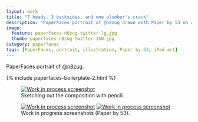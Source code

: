 ```yaml
---
layout: work
title: "7 heads, 3 backsides, and one plumber's crack"
description: "PaperFaces portrait of @n8zug drawn with Paper by 53 on an iPad."
image: 
  feature: paperfaces-n8zug-twitter-lg.jpg
  thumb: paperfaces-n8zug-twitter-150.jpg
category: paperfaces
tags: [PaperFaces, portrait, illustration, Paper by 53, iPad art]
---
```


PaperFaces portrait of <a href="http://twitter.com/n8zug">@n8zug</a>.

{% include paperfaces-boilerplate-2.html %}

<figure>
	<a href="{{ site.url }}/images/paperfaces-n8zug-process-1-lg.jpg"><img src="{{ site.url }}/images/paperfaces-n8zug-process-1-750.jpg" alt="Work in process screenshot"></a>
	<figcaption>Sketching out the composition with pencil.</figcaption>
</figure>

<figure class="half">
	<a href="{{ site.url }}/images/paperfaces-n8zug-process-2-lg.jpg"><img src="{{ site.url }}/images/paperfaces-n8zug-process-2-600.jpg" alt="Work in process screenshot"></a>
	<a href="{{ site.url }}/images/paperfaces-n8zug-process-3-lg.jpg"><img src="{{ site.url }}/images/paperfaces-n8zug-process-3-600.jpg" alt="Work in process screenshot"></a>
	<figcaption>Work in progress screenshots (Paper by 53).</figcaption>
</figure>